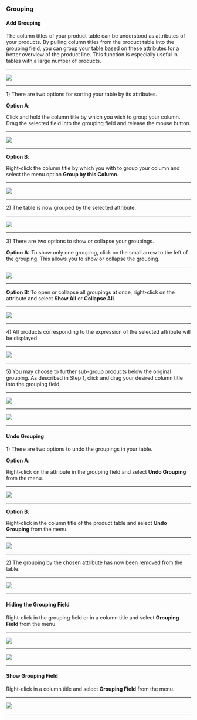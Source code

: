 ### Grouping

#### Add Grouping

The column titles of your product table can be understood as attributes of your products. By pulling column titles from the product table into the grouping field, you can group your table based on these attributes for a better overview of the product line. This function is especially useful in tables with a large number of products.

---

![](/assets/wpl7.png)

---

1\) There are two options for sorting your table by its attributes.

**Option A**:

Click and hold the column title by which you wish to group your column. Drag the selected field into the grouping field and release the mouse button. 

---

![](/assets/wpl9.png)

---

**Option B**:

Right-click the column title by which you with to group your column and select the menu option **Group by this Column**.

---

![](/assets/wpl15.png)

---

2\) The table is now grouped by the selected attribute.

---

![](/assets/wpl10.png)

---

3\) There are two options to show or collapse your groupings.

**Option A:** To show only one grouping, click on the small arrow to the left of the grouping. This allows you to show or collapse the grouping. 

---

![](/assets/wpl11.png)

---

**Option B:** To open or collapse all groupings at once, right-click on the attribute and select **Show All** or **Collapse All**.

---

![](/assets/wpl44.png)

---

4\) All products corresponding to the expression of the selected attribute will be displayed.

---

![](/assets/wpl12.png)

---

5\) You may choose to further sub-group products below the original grouping. As described in Step 1, click and drag your desired column title into the grouping field. 

---

![](/assets/wpl13.png)

---

![](/assets/wpl14.png)

---

#### Undo Grouping

1\) There are two options to undo the groupings in your table.

**Option A**:

Right-click on the attribute in the grouping field and select **Undo Grouping** from the menu. 

---

![](/assets/wpl16.png)

---

**Option B**:

Right-click in the column title of the product table and select **Undo Grouping** from the menu. 

---

![](/assets/wpl17.png)

---

2\) The grouping by the chosen attribute has now been removed from the table.

---

![](/assets/wpl18.png)

---

#### Hiding the Grouping Field

Right-click in the grouping field or in a column title and select **Grouping Field** from the menu. 

---

![](/assets/wpl19.png)

---

![](/assets/wpl20.png)

---

#### Show Grouping Field

Right-click in a column title and select **Grouping Field** from the menu. 

---

![](/assets/wpl21.png)

---



